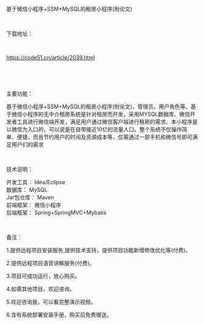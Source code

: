 <p> 基于微信小程序+SSM+MySQL的租房小程序(附论文)</p>

<p>&nbsp;</p>

<p>下载地址：</p>

<p>&nbsp;</p>

<p><a href="http://code51.cn/article/2039.html">https://code51.cn/article/2039.html</a></p>

<p>&nbsp;</p>

<p>&nbsp;</p>

<p>主要功能：</p>

<p><p>基于微信小程序+SSM+MySQL的租房小程序(附论文)，管理员，用户角色等。基于微信小程序的无中介租房系统是针对租房而开发，采用MYSQL数据库、微信开发者工具进行微信端开发，满足用户通过微信客户端进行租房的需求。本小程序是以微信为入口的，可以说是在自带接近10亿的流量人口。整个系统不仅操作简单、便捷，而且节约用户的时间及资源成本等，仅需通过一部手机和微信号即可满足用户们的需求</p>
</p>

<p>&nbsp;</p>

<p>技术说明：</p>

<p><p>开发工具： Idea/Eclipse<br />
数据库： MySQL<br />
Jar包仓库： Maven<br />
前端框架： 微信小程序<br />
后端框架： Spring+SpringMVC+Mybatis</p>
</p>

<p>&nbsp;</p>

<p>备注：</p>

<p>1.提供远程项目安装服务,提供技术支持，提供项目功能新增修改优化等(付费)。</p>

<p>2.提供远程项目语音讲解服务(付费)。</p>

<p>3.项目可成功运行，放心购买。</p>

<p>4.如需其他项目，欢迎咨询。</p>

<p>5.欢迎咨询我，可以看完整演示视频。</p>

<p>6.含有系统部署安装手册，购买后免费赠送。</p>
